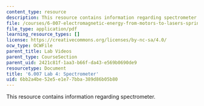 ```yaml
---
content_type: resource
description: This resource contains information regarding spectrometer.
file: /courses/6-007-electromagnetic-energy-from-motors-to-lasers-spring-2011/6bb2a4be52e5e1e77bba389d86b05b80_MIT6_007S11_lab4.pdf
file_type: application/pdf
learning_resource_types: []
license: https://creativecommons.org/licenses/by-nc-sa/4.0/
ocw_type: OCWFile
parent_title: Lab Videos
parent_type: CourseSection
parent_uid: 2421c81f-1aa3-b66f-da43-e569b0690de9
resourcetype: Document
title: '6.007 Lab 4: Spectrometer'
uid: 6bb2a4be-52e5-e1e7-7bba-389d86b05b80
---
```

This resource contains information regarding spectrometer.